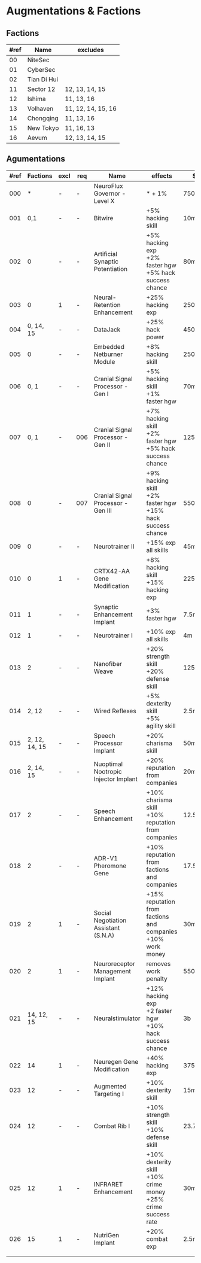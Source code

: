 # Augmentations & Factions

## Factions

| #ref | Name | excludes |
|---|---|---|
| 00 | NiteSec      | |
| 01 | CyberSec     | |
| 02 | Tian Di Hui  | |
| 11 | Sector 12    | 12, 13, 14, 15 |
| 12 | Ishima       | 11, 13, 16 |
| 13 | Volhaven     | 11, 12, 14, 15, 16 |
| 14 | Chongqing    | 11, 13, 16 |
| 15 | New Tokyo    | 11, 16, 13 | 
| 16 | Aevum        | 12, 13, 14, 15 | 

## Agumentations

| #ref | Factions | excl | req | Name | effects | $ | rep |
|---|---|---|---|---|---|---|---|
| 000 | * | - | - | NeuroFlux Governor - Level X | * + 1% | 750k | 500 |
| 001 | 0,1 | - | - | Bitwire | +5% hacking skill | 10m | 3.75k |
| 002 | 0 | - | - | Artificial Synaptic Potentiation | +5% hacking exp <br>+2% faster hgw<br> +5% hack success chance | 80m | 6.25k |
| 003 | 0 | 1 | - | Neural-Retention Enhancement | +25% hacking exp | 250m | 20k |
| 004 | 0, 14, 15 | - | - | DataJack | +25% hack power | 450m | 112.5k |
| 005 | 0 | - | - | Embedded Netburner Module | +8% hacking skill | 250m | 15k |
| 006 | 0, 1 | - | - | Cranial Signal Processor - Gen I | +5% hacking skill <br>+1% faster hgw | 70m | 10k |
| 007 | 0, 1 | - |006| Cranial Signal Processor - Gen II | +7% hacking skill<br>+2% faster hgw<br>+5% hack success chance | 125m | 18.75k |
| 008 | 0 | - |007| Cranial Signal Processor - Gen III | +9% hacking skill<br>+2% faster hgw<br>+15% hack success chance | 550m | 50k |
| 009 | 0 | - | - | Neurotrainer II | +15% exp all skills | 45m | 10k |
| 010 | 0 | 1 | - | CRTX42-AA Gene Modification | +8% hacking skill<br>+15% hacking exp | 225m | 45k |
| 011 | 1 | - | - | Synaptic Enhancement Implant | +3% faster hgw | 7.5m | 2k |
| 012 | 1 | - | - | Neurotrainer I | +10% exp all skills | 4m | 1k |
| 013 | 2 | - | - | Nanofiber Weave | +20% strength skill<br>+20% defense skill | 125m | 37.5k |
| 014 | 2, 12 | - | - | Wired Reflexes | +5% dexterity skill<br>+5% agility skill | 2.5m | 1.25k |
| 015 | 2, 12, 14, 15 | - | - | Speech Processor Implant | +20% charisma skill | 50m | 7.5k |
| 016 | 2, 14, 15 | - | - | Nuoptimal Nootropic Injector Implant | +20% reputation from companies | 20m | 5k |
| 017 | 2 | - | - | Speech Enhancement | +10% charisma skill<br>+10% reputation from companies | 12.5m | 2.5k |
| 018 | 2 | - | - | ADR-V1 Pheromone Gene | +10% reputation from factions and companies | 17.5m | 3.75k |
| 019 | 2 | 1 | - | Social Negotiation Assistant (S.N.A) | +15% reputation from factions and companies<br>+10% work money | 30m | 6.25k |
| 020 | 2 | 1 | - | Neuroreceptor Management Implant | removes work penalty | 550m | 75k |
| 021 | 14, 12, 15 | - | - | Neuralstimulator | +12% hacking exp<br>+2 faster hgw<br>+10% hack success chance | 3b | 50k |
| 022 | 14 | 1 | - | Neuregen Gene Modification | +40% hacking exp | 375m | 37.5k |
| 023 | 12 | - | - | Augmented Targeting I | +10% dexterity skill | 15m | 5k |
| 024 | 12 | - | - | Combat Rib I | +10% strength skill<br>+10% defense skill | 23.75m | 7.5k |
| 025 | 12 | 1 | - | INFRARET Enhancement | +10% dexterity skill<br>+10% crime money<br>+25% crime success rate | 30m | 7.5k |
| 026 | 15 | 1 | - | NutriGen Implant | +20% combat exp | 2.5m | 6.25k |
| | | | | | | | |
| | | | | | | | |

